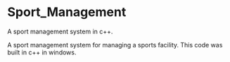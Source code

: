 # Sport_Management
A sport management system in c++.

A sport management system for managing a sports facility.
This code was built in c++ in windows.

